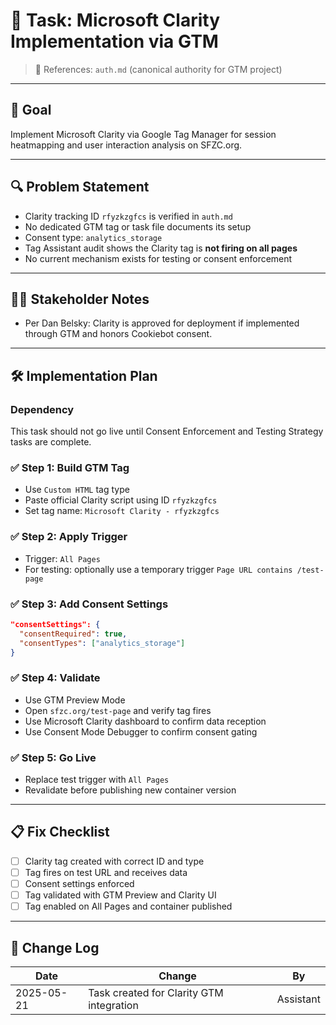 # 📌 Task: Microsoft Clarity Implementation via GTM
> 📎 References: `auth.md` (canonical authority for GTM project)

---

## 🎯 Goal
Implement Microsoft Clarity via Google Tag Manager for session heatmapping and user interaction analysis on SFZC.org.

---

## 🔍 Problem Statement
- Clarity tracking ID `rfyzkzgfcs` is verified in `auth.md`
- No dedicated GTM tag or task file documents its setup
- Consent type: `analytics_storage`
- Tag Assistant audit shows the Clarity tag is **not firing on all pages**
- No current mechanism exists for testing or consent enforcement

---

## 🧑‍💼 Stakeholder Notes
- Per Dan Belsky: Clarity is approved for deployment if implemented through GTM and honors Cookiebot consent.

---

## 🛠️ Implementation Plan

### Dependency

This task should not go live until Consent Enforcement and Testing Strategy tasks are complete.

### ✅ Step 1: Build GTM Tag
- Use `Custom HTML` tag type
- Paste official Clarity script using ID `rfyzkzgfcs`
- Set tag name: `Microsoft Clarity - rfyzkzgfcs`

### ✅ Step 2: Apply Trigger
- Trigger: `All Pages`
- For testing: optionally use a temporary trigger `Page URL contains /test-page`

### ✅ Step 3: Add Consent Settings
```json
"consentSettings": {
  "consentRequired": true,
  "consentTypes": ["analytics_storage"]
}
```

### ✅ Step 4: Validate
- Use GTM Preview Mode
- Open `sfzc.org/test-page` and verify tag fires
- Use Microsoft Clarity dashboard to confirm data reception
- Use Consent Mode Debugger to confirm consent gating

### ✅ Step 5: Go Live
- Replace test trigger with `All Pages`
- Revalidate before publishing new container version

---

## 📋 Fix Checklist
- [ ] Clarity tag created with correct ID and type
- [ ] Tag fires on test URL and receives data
- [ ] Consent settings enforced
- [ ] Tag validated with GTM Preview and Clarity UI
- [ ] Tag enabled on All Pages and container published

---

## 🔄 Change Log

| Date       | Change                                             | By         |
|------------|----------------------------------------------------|------------|
| 2025-05-21 | Task created for Clarity GTM integration           | Assistant  |
